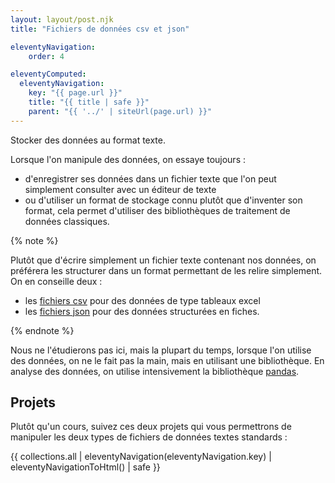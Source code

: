```yaml
---
layout: layout/post.njk 
title: "Fichiers de données csv et json"

eleventyNavigation:
    order: 4

eleventyComputed:
  eleventyNavigation:
    key: "{{ page.url }}"
    title: "{{ title | safe }}"
    parent: "{{ '../' | siteUrl(page.url) }}"
---
```


<!-- début résumé -->

Stocker des données au format texte.

<!-- end résumé -->

Lorsque l'on manipule des données, on essaye toujours :

* d'enregistrer ses données dans un fichier texte que l'on peut simplement consulter avec un éditeur de texte
* ou d'utiliser un format de stockage connu plutôt que d'inventer son format, cela permet d'utiliser des bibliothèques de traitement de données classiques.

{% note %}

Plutôt que d'écrire simplement un fichier texte contenant nos données, on préférera les structurer dans un format permettant de les relire simplement. On en conseille deux :

* les [fichiers csv](https://fr.wikipedia.org/wiki/Comma-separated_values) pour des données de type tableaux excel
* les [fichiers json](https://www.json.org/json-fr.html) pour des données structurées en fiches.

{% endnote %}

Nous ne l'étudierons pas ici, mais la plupart du temps, lorsque l'on utilise des données, on ne le fait pas la main, mais en utilisant une bibliothèque. En analyse des données, on utilise intensivement la bibliothèque [pandas](https://pandas.pydata.org/).

## Projets

Plutôt qu'un cours, suivez ces deux projets qui vous permettrons de manipuler les deux types de fichiers de données textes standards :

<div class="interne">
{{ collections.all | eleventyNavigation(eleventyNavigation.key) | eleventyNavigationToHtml() | safe }}
</div>
